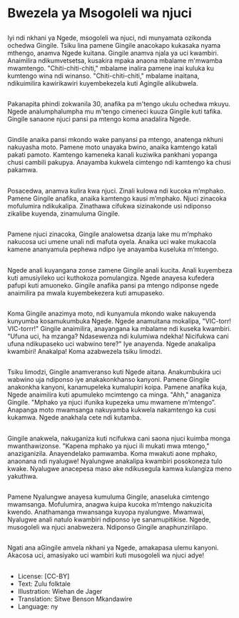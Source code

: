 # Bwezela ya Msogoleli wa njuci

##
Iyi ndi nkhani ya Ngede, msogoleli wa njuci, ndi munyamata ozikonda ochedwa Gingile. Tsiku lina pamene Gingile anacokapo kukasaka nyama mthengo, anamva Ngede kuitana. Gingile anamva njala ya uci kwambiri. Anaimilira ndikumvetsetsa, kusakira mpaka anaona mbalame m'mwamba mwamtengo. "Chiti-chiti-chiti," mbalame inalira pamene inai kuluka ku kumtengo wina ndi winanso. "Chiti-chiti-chiti," mbalame inaitana, ndikuimilira kawirikawiri kuyembekezela kuti Agingile alikubwela.

##
Pakanapita phindi zokwanila 30, anafika pa m'tengo ukulu ochedwa mkuyu. Ngede analumphalumpha mu m'tengo cimeneci kuuza Gingile kuti tafika. Gingile sanaone njuci pansi pa mtengo koma anadalira Ngede.

##
Gindile anaika pansi mkondo wake panyansi pa mtengo, anatenga nkhuni nakuyasha moto. Pamene moto unayaka bwino, anaika kamtengo katali pakati pamoto. Kamtengo kameneka kanali kuziwika pankhani yopanga chusi cambili pakupya. Anayamba kukwela cimtengo ndi kamtengo ka chusi pakamwa.

##
Posacedwa, anamva kulira kwa njuci. Zinali kulowa ndi kucoka m’mphako. Pamene Gingile anafika, anaika kamtengo kausi m’mphako. Njuci zinacoka mofulumira ndikukalipa. Zinathawa cifukwa sizinakonde usi ndiponso zikalibe kuyenda, zinamuluma Gingile.

##
Pamene njuci zinacoka, Gingile analowetsa dzanja lake mu m’mphako nakucosa uci umene unali ndi mafuta oyela. Anaika uci wake mukacola kamene ananyamula pephewa ndipo iye anayamba kuseluka m’mtengo.

##
Ngede anali kuyangana zonse zamene Gingile anali kucita. Anali kuyembeza kuti amusiyileko uci kuthokoza pomulangiza. Ngede anayesa kufedera pafupi kuti amuoneko. Gingile anafika pansi pa mtengo ndiponse ngede anaimilira pa mwala kuyembekezera kuti amupaseko.

##
Koma Gingile anazimya moto, ndi kunyamula mkondo wake nakuyenda kunyumba kosamukumbuka Ngede. Ngede anamuitana mokalipa, "VIC-torr! VIC-torrr!" Gingile anaimilira, anayangana ka mbalame ndi kuseka kwambiri. "Ufuna uci, ha mzanga? Ndasewenza ndi kulumiwa ndekha! Nicifukwa cani ufuna ndikupaseko uci wabwino tere?" Iye anayenda. Ngede anakalipa kwambiri! Anakalpa! Koma azabwezela tsiku limodzi.

##
Tsiku limodzi, Gingile anamveranso kuti Ngede aitana. Anakumbukira uci wabwino uja ndiponso iye anakakonkhanso kanyoni. Pamene Gingile anakonkha kanyoni, kanamupeleka kumalupiri koipa. Pamene anafika kuja, Ngede anaimilira kuti apumuleko mcimtengo ca minga. "Ahh," anaganiza Gingile. "Mphako ya njuci ifunika kupezeka umu mwamene m’mtengo”. Anapanga moto mwamsanga nakuyamba kukwela nakamtengo ka cusi kukamwa. Ngede anakhala cete ndi kutamba.

##
Gingile anakwela, nakuganiza kuti ncifukwa cani saona njuci kuimba monga mwanthawizonse. "Kapena mphako ya njuci ili mukati mwa mtengo," anaziganizila. Anayendelako pamwamba. Koma mwakuti aone mphako, anaonana ndi nyalugwe! Nyalungwe anakalipa kwambiri posokoneza tulo kwake. Nyalugwe anacepesa maso ake ndikusegula kamwa kulangiza meno yakuthwa.

##
Pamene Nyalungwe anayesa kumuluma Gingile, anaseluka cimtengo mwamsanga. Mofulumira, anagwa kuipa kucoka m’mtengo nakuzicita kwendo. Anathamanga mwansanga kuyopa nyalungwe. Mwamwai, Nyalugwe anali natulo kwambiri ndiponso iye sanamupitikise. Ngede, musogoleli wa njuci anabwezera. Ndiponso Gingile anaphunzirilapo.

##
Ngati ana aGingile amvela nkhani ya Ngede, amakapasa ulemu kanyoni. Akacosa uci, amasiyako uci wambiri kuti musogoleli wa njuci adye!

##
* License: [CC-BY]
* Text: Zulu folktale
* Illustration: Wiehan de Jager
* Translation: Sitwe Benson Mkandawire
* Language: ny
